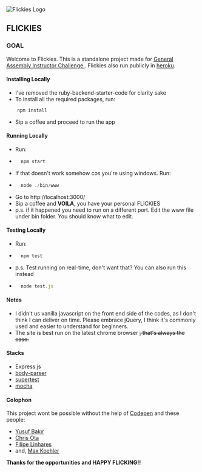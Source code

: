 ![Flickies Logo](https://dl.dropboxusercontent.com/u/131021/flickies/favicon.png)

## FLICKIES

### GOAL

Welcome to Flickies. This is a standalone project made for [General Assembly Instructor Challenge ](https://github.com/rachlim/wdi-instructor-challenge).
Flickies also run publicly in [heroku](https://powerful-ocean-29922.herokuapp.com/).

#### Installing Locally

- I've removed the ruby-backend-starter-code for clarity sake
- To install all the required packages, run:
```javascript
    npm install
```
- Sip a coffee and proceed to run the app

#### Running Locally

* Run:
* ```javascript
    npm start
  ```
* If that doesn't work somehow cos you're using windows. Run:
* ```javascript
    node ./bin/www
  ```
* Go to http://localhost:3000/
* Sip a coffee and **VOILA**, you have your personal FLICKIES
* p.s. if it happened you need to run on a different port. Edit the www file under bin folder. You should know what to edit.
  
#### Testing Locally

* Run:
* ```javascript
    npm test
  ```
* p.s. Test running on real-time, don't want that? You can also run this instead
* ```javascript
    node test.js
  ```

#### Notes

* I didn't us vanilla javascript on the front end side of the codes, as I don't think I can deliver on time. Please embrace jQuery, I think it's commonly used and easier to understand for beginners.
* The site is best run on the latest chrome browser ~~, that's always the case.~~

#### Stacks

* Express.js
* [body-parser](https://github.com/expressjs/body-parser) 
* [supertest](https://www.npmjs.com/package/supertest)
* [mocha](https://www.npmjs.com/package/mocha)

#### Colophon

This project wont be possible without the help of [Codepen](http://codepen.io/) and these people:
- [Yusuf Bakır](http://codepen.io/yusufbkr/pen/RPBQqg)
- [Chris Ota](http://codepen.io/chrisota/pen/RrYKMK)
- [Filipe Linhares](http://codepen.io/filipelinhares/pen/tcwiL)
- and, [Max Koehler](http://codepen.io/awesomephant/pen/zacsg)

**Thanks for the opportunities and HAPPY FLICKING!!**

